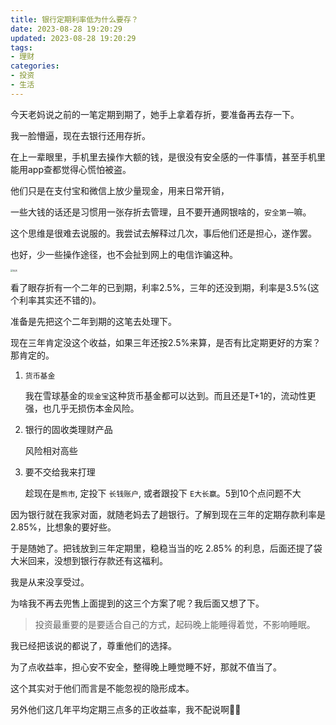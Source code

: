 ```yaml
---
title: 银行定期利率低为什么要存？
date: 2023-08-28 19:20:29
updated: 2023-08-28 19:20:29
tags:
- 理财
categories:
- 投资
- 生活
---
```


今天老妈说之前的一笔定期到期了，她手上拿着存折，要准备再去存一下。

我一脸懵逼，现在去银行还用存折。

在上一辈眼里，手机里去操作大额的钱，是很没有安全感的一件事情，甚至手机里能用app查都觉得心慌怕被盗。

他们只是在支付宝和微信上放少量现金，用来日常开销，

一些大钱的话还是习惯用一张存折去管理，且不要开通网银啥的，`安全第一`嘛。

这个思维是很难去说服的。我尝试去解释过几次，事后他们还是担心，遂作罢。

也好，少一些操作途径，也不会扯到网上的电信诈骗这种。

<img src="https://s2.loli.net/2023/08/28/u9UD7ka8RzfxLIy.jpg" alt="存折" style="zoom: 25%;" />

看了眼存折有一个二年的已到期，利率2.5%，三年的还没到期，利率是3.5%(这个利率其实还不错的)。

准备是先把这个二年到期的这笔去处理下。

现在三年肯定没这个收益，如果三年还按2.5%来算，是否有比定期更好的方案？那肯定的。



1. `货币基金`

   我在雪球基金的`现金宝`这种货币基金都可以达到。而且还是T+1的，流动性更强，也几乎无损伤本金风险。

2. 银行的固收类理财产品

   风险相对高些

3. 要不交给我来打理

   趁现在是`熊市`, 定投下 `长钱账户`,  或者跟投下 `E大长赢`。5到10个点问题不大



因为银行就在我家对面，就随老妈去了趟银行。了解到现在三年的定期存款利率是 2.85%，比想象的要好些。

于是随她了。把钱放到三年定期里，稳稳当当的吃 2.85% 的利息，后面还提了袋大米回来，没想到银行存款还有这福利。

我是从来没享受过。

为啥我不再去兜售上面提到的这三个方案了呢？我后面又想了下。

> 投资最重要的是要适合自己的方式，起码晚上能睡得着觉，不影响睡眠。

我已经把该说的都说了，尊重他们的选择。

为了点收益率，担心安不安全，整得晚上睡觉睡不好，那就不值当了。

这个其实对于他们而言是不能忽视的隐形成本。

另外他们这几年平均定期三点多的正收益率，我不配说啊🤦‍♂️ 

















